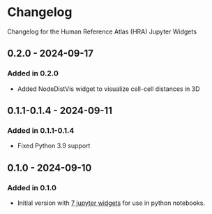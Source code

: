 # Changelog

Changelog for the Human Reference Atlas (HRA) Jupyter Widgets

## 0.2.0 - 2024-09-17

### Added in 0.2.0

- Added NodeDistVis widget to visualize cell-cell distances in 3D

## 0.1.1-0.1.4 - 2024-09-11

### Added in 0.1.1-0.1.4

- Fixed Python 3.9 support

## 0.1.0 - 2024-09-10

### Added in 0.1.0

- Initial version with [7 jupyter widgets](https://github.com/x-atlas-consortia/hra-jupyter-widgets/blob/main/src/hra_jupyter_widgets/widgets/__init__.py#L9) for use in python notebooks.
